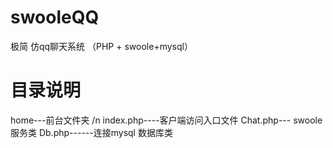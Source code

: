 # swooleQQ
极简 仿qq聊天系统 （PHP + swoole+mysql）
# 目录说明
  home---前台文件夹 /n
     index.php----客户端访问入口文件
  Chat.php--- swoole服务类
  Db.php------连接mysql 数据库类   

